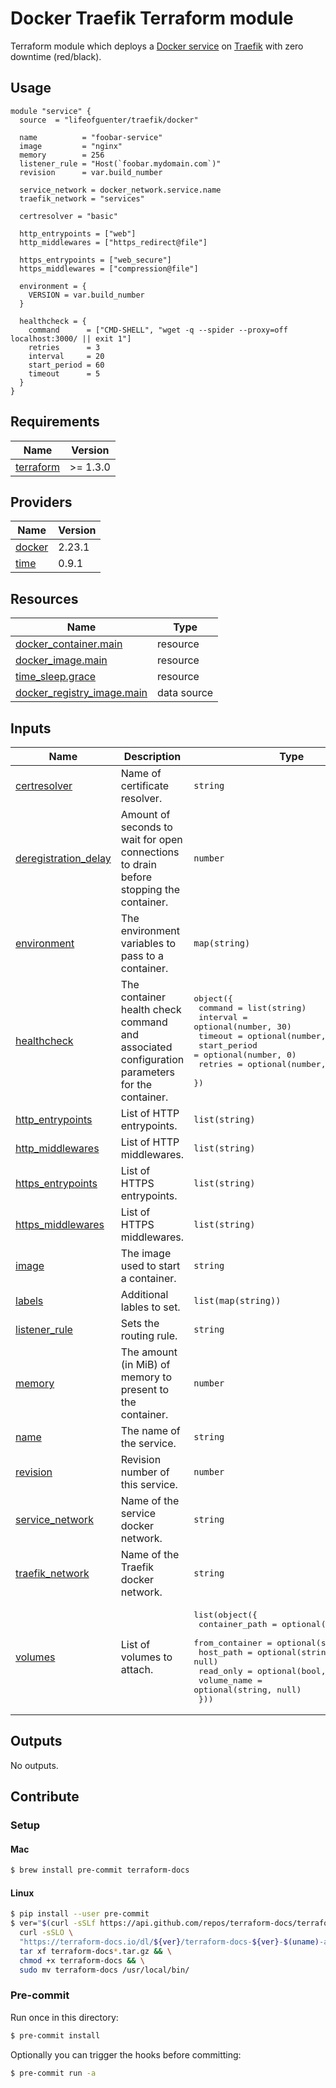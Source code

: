 # Docker Traefik Terraform module

Terraform module which deploys a [Docker service](https://doc.traefik.io/traefik/providers/docker/)
on [Traefik](https://traefik.io/traefik/) with zero downtime (red/black).

## Usage

```hcl
module "service" {
  source  = "lifeofguenter/traefik/docker"

  name          = "foobar-service"
  image         = "nginx"
  memory        = 256
  listener_rule = "Host(`foobar.mydomain.com`)"
  revision      = var.build_number

  service_network = docker_network.service.name
  traefik_network = "services"

  certresolver = "basic"

  http_entrypoints = ["web"]
  http_middlewares = ["https_redirect@file"]

  https_entrypoints = ["web_secure"]
  https_middlewares = ["compression@file"]

  environment = {
    VERSION = var.build_number
  }

  healthcheck = {
    command      = ["CMD-SHELL", "wget -q --spider --proxy=off localhost:3000/ || exit 1"]
    retries      = 3
    interval     = 20
    start_period = 60
    timeout      = 5
  }
}
```

<!-- BEGINNING OF PRE-COMMIT-TERRAFORM DOCS HOOK -->
## Requirements

| Name | Version |
|------|---------|
| <a name="requirement_terraform"></a> [terraform](#requirement\_terraform) | >= 1.3.0 |

## Providers

| Name | Version |
|------|---------|
| <a name="provider_docker"></a> [docker](#provider\_docker) | 2.23.1 |
| <a name="provider_time"></a> [time](#provider\_time) | 0.9.1 |

## Resources

| Name | Type |
|------|------|
| [docker_container.main](https://registry.terraform.io/providers/kreuzwerker/docker/latest/docs/resources/container) | resource |
| [docker_image.main](https://registry.terraform.io/providers/kreuzwerker/docker/latest/docs/resources/image) | resource |
| [time_sleep.grace](https://registry.terraform.io/providers/hashicorp/time/latest/docs/resources/sleep) | resource |
| [docker_registry_image.main](https://registry.terraform.io/providers/kreuzwerker/docker/latest/docs/data-sources/registry_image) | data source |

## Inputs

| Name | Description | Type | Default | Required |
|------|-------------|------|---------|:--------:|
| <a name="input_certresolver"></a> [certresolver](#input\_certresolver) | Name of certificate resolver. | `string` | `null` | no |
| <a name="input_deregistration_delay"></a> [deregistration\_delay](#input\_deregistration\_delay) | Amount of seconds to wait for open connections to drain before stopping the container. | `number` | `60` | no |
| <a name="input_environment"></a> [environment](#input\_environment) | The environment variables to pass to a container. | `map(string)` | `{}` | no |
| <a name="input_healthcheck"></a> [healthcheck](#input\_healthcheck) | The container health check command and associated configuration parameters for the container. | <pre>object({<br>    command      = list(string)<br>    interval     = optional(number, 30)<br>    timeout      = optional(number, 30)<br>    start_period = optional(number, 0)<br>    retries      = optional(number, 3)<br>  })</pre> | n/a | yes |
| <a name="input_http_entrypoints"></a> [http\_entrypoints](#input\_http\_entrypoints) | List of HTTP entrypoints. | `list(string)` | `[]` | no |
| <a name="input_http_middlewares"></a> [http\_middlewares](#input\_http\_middlewares) | List of HTTP middlewares. | `list(string)` | `[]` | no |
| <a name="input_https_entrypoints"></a> [https\_entrypoints](#input\_https\_entrypoints) | List of HTTPS entrypoints. | `list(string)` | `[]` | no |
| <a name="input_https_middlewares"></a> [https\_middlewares](#input\_https\_middlewares) | List of HTTPS middlewares. | `list(string)` | `[]` | no |
| <a name="input_image"></a> [image](#input\_image) | The image used to start a container. | `string` | n/a | yes |
| <a name="input_labels"></a> [labels](#input\_labels) | Additional lables to set. | `list(map(string))` | `[]` | no |
| <a name="input_listener_rule"></a> [listener\_rule](#input\_listener\_rule) | Sets the routing rule. | `string` | n/a | yes |
| <a name="input_memory"></a> [memory](#input\_memory) | The amount (in MiB) of memory to present to the container. | `number` | n/a | yes |
| <a name="input_name"></a> [name](#input\_name) | The name of the service. | `string` | n/a | yes |
| <a name="input_revision"></a> [revision](#input\_revision) | Revision number of this service. | `number` | n/a | yes |
| <a name="input_service_network"></a> [service\_network](#input\_service\_network) | Name of the service docker network. | `string` | `null` | no |
| <a name="input_traefik_network"></a> [traefik\_network](#input\_traefik\_network) | Name of the Traefik docker network. | `string` | `null` | no |
| <a name="input_volumes"></a> [volumes](#input\_volumes) | List of volumes to attach. | <pre>list(object({<br>    container_path = optional(string, null)<br>    from_container = optional(string, null)<br>    host_path      = optional(string, null)<br>    read_only      = optional(bool, false)<br>    volume_name    = optional(string, null)<br>  }))</pre> | `[]` | no |

## Outputs

No outputs.
<!-- END OF PRE-COMMIT-TERRAFORM DOCS HOOK -->

## Contribute

### Setup

#### Mac

```bash
$ brew install pre-commit terraform-docs
```

#### Linux

```bash
$ pip install --user pre-commit
$ ver="$(curl -sSLf https://api.github.com/repos/terraform-docs/terraform-docs/releases/latest | jq -r '.tag_name')"; \
  curl -sSLO \
  "https://terraform-docs.io/dl/${ver}/terraform-docs-${ver}-$(uname)-amd64.tar.gz" && \
  tar xf terraform-docs*.tar.gz && \
  chmod +x terraform-docs && \
  sudo mv terraform-docs /usr/local/bin/
```

### Pre-commit

Run once in this directory:

```bash
$ pre-commit install
```

Optionally you can trigger the hooks before committing:

```bash
$ pre-commit run -a
```
